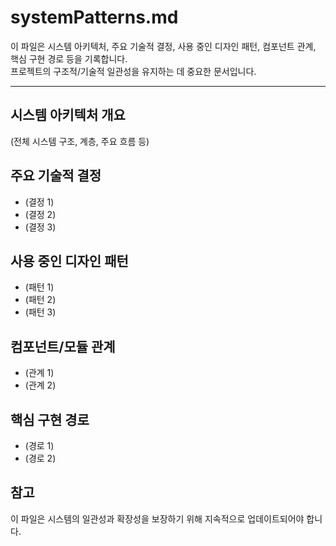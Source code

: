 # systemPatterns.md

이 파일은 시스템 아키텍처, 주요 기술적 결정, 사용 중인 디자인 패턴, 컴포넌트 관계, 핵심 구현 경로 등을 기록합니다.  
프로젝트의 구조적/기술적 일관성을 유지하는 데 중요한 문서입니다.

---

## 시스템 아키텍처 개요
(전체 시스템 구조, 계층, 주요 흐름 등)

## 주요 기술적 결정
- (결정 1)
- (결정 2)
- (결정 3)

## 사용 중인 디자인 패턴
- (패턴 1)
- (패턴 2)
- (패턴 3)

## 컴포넌트/모듈 관계
- (관계 1)
- (관계 2)

## 핵심 구현 경로
- (경로 1)
- (경로 2)

## 참고
이 파일은 시스템의 일관성과 확장성을 보장하기 위해 지속적으로 업데이트되어야 합니다.
